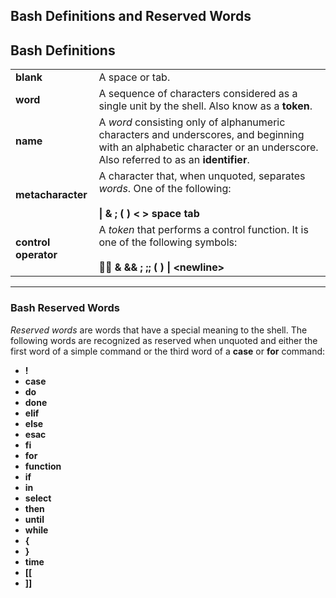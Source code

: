 ## Bash Definitions and Reserved Words

## Bash Definitions

<table>
  <tr>
    <td><b>blank</b></td><td>A space or tab.</td>
  </tr>
  <tr>
    <td><b>word</b></td><td>A sequence of characters considered as a single unit by the shell. Also know as a <b>token</b>.</td>
  </tr>
  <tr>
  <td><b>name</b></td><td>A <em>word</em> consisting only of alphanumeric characters and underscores, and beginning with an alphabetic character or an underscore. Also referred to as an <b>identifier</b>.</td>
  </tr>
  <tr>
  <td><b>metacharacter</b></td><td>A character that, when unquoted, separates <em>words</em>. One of the following:<br><br><b>&#124;</b> <b>&#38;</b> <b>&#59;</b> <b>&#40;</b> <b>&#41;</b> <b>&#60;</b> <b>&#62;</b> <b>space</b> <b>tab</b></td>
  </tr>
  <tr>
  <td><b>control operator</b></td><td>A <em>token</em> that performs a control function. It is one of the following symbols:<br><br><b>&#63732;&#63732;</b> <b>&#38;</b> <b>&#38;&#38;</b> <b>&#59;</b> <b>&#59;&#59;</b> <b>&#40;</b> <b>&#41;</b> <b>&#124;</b> <b>&#60;newline&#62;</b></td>
  </tr>
</table>

---
### Bash Reserved Words

_Reserved words_ are words that have a special meaning to the shell. The following words are recognized as reserved when unquoted and either the first word of a simple command or the third word of a **case** or **for** command:

- **!**
- **case**
- **do**
- **done**
- **elif**
- **else**
- **esac**
- **fi**
- **for**
- **function**
- **if**
- **in**
- **select**
- **then**
- **until**
- **while**
- **{**
- **}**
- **time**
- **[[**
- **]]**
